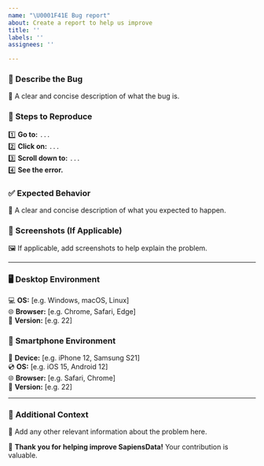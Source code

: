 ```yaml
---
name: "\U0001F41E Bug report"
about: Create a report to help us improve
title: ''
labels: ''
assignees: ''

---
```


### **📌 Describe the Bug**  
🔹 A clear and concise description of what the bug is.  

### **🔄 Steps to Reproduce**  
1️⃣ **Go to:** `...`  
2️⃣ **Click on:** `...`  
3️⃣ **Scroll down to:** `...`  
4️⃣ **See the error.**  

### **✅ Expected Behavior**  
🔹 A clear and concise description of what you expected to happen.  

### **📸 Screenshots (If Applicable)**  
🖼️ If applicable, add screenshots to help explain the problem.  

---

### **🖥️ Desktop Environment**  
💻 **OS:** [e.g. Windows, macOS, Linux]  
🌐 **Browser:** [e.g. Chrome, Safari, Edge]  
🔢 **Version:** [e.g. 22]  

### **📱 Smartphone Environment**  
📱 **Device:** [e.g. iPhone 12, Samsung S21]  
💿 **OS:** [e.g. iOS 15, Android 12]  
🌐 **Browser:** [e.g. Safari, Chrome]  
🔢 **Version:** [e.g. 22]  

---

### **📜 Additional Context**  
📝 Add any other relevant information about the problem here.  

🚀 **Thank you for helping improve SapiensData!** Your contribution is valuable.
